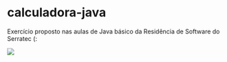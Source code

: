 # calculadora-java
Exercício proposto nas aulas de Java básico da Residência de Software do Serratec (: 


![](https://media.giphy.com/media/LpdaCoNT3AZZTWH1AI/giphy.gif)
